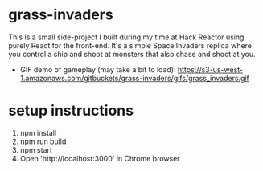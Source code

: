 # grass-invaders
This is a small side-project I built during my time at Hack Reactor using purely React for the front-end. It's a simple Space Invaders replica where you control a ship and shoot at monsters that also chase and shoot at you.

- GIF demo of gameplay (may take a bit to load): https://s3-us-west-1.amazonaws.com/gitbuckets/grass-invaders/gifs/grass_invaders.gif

# setup instructions
  1) npm install
  2) npm run build
  3) npm start
  4) Open 'http://localhost:3000' in Chrome browser
